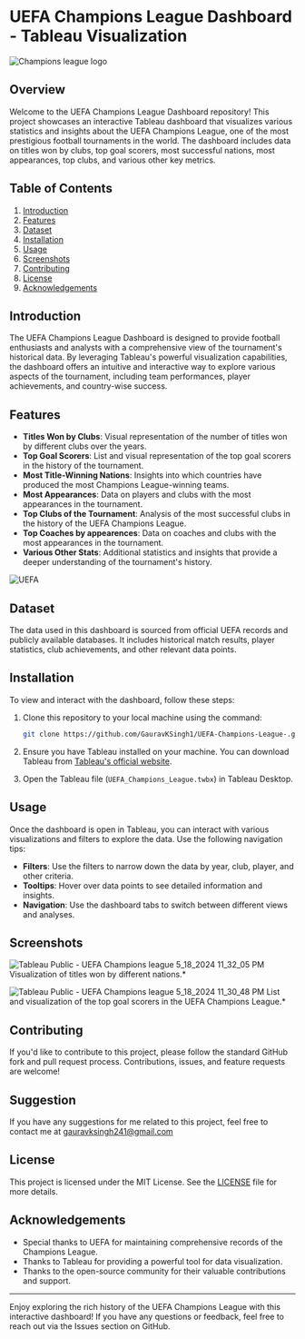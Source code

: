 # UEFA Champions League Dashboard - Tableau Visualization

![Champions league logo](https://github.com/GauravKSingh1/UEFA-Champions-League-/assets/105987725/913ce142-0407-4599-a4a8-e554151594bb)

## Overview

Welcome to the UEFA Champions League Dashboard repository! This project showcases an interactive Tableau dashboard that visualizes various statistics and insights about the UEFA Champions League, one of the most prestigious football tournaments in the world. The dashboard includes data on titles won by clubs, top goal scorers, most successful nations, most appearances, top clubs, and various other key metrics.

## Table of Contents

1. [Introduction](#introduction)
2. [Features](#features)
3. [Dataset](#dataset)
4. [Installation](#installation)
5. [Usage](#usage)
6. [Screenshots](#screenshots)
7. [Contributing](#contributing)
8. [License](#license)
9. [Acknowledgements](#acknowledgements)

## Introduction

The UEFA Champions League Dashboard is designed to provide football enthusiasts and analysts with a comprehensive view of the tournament's historical data. By leveraging Tableau's powerful visualization capabilities, the dashboard offers an intuitive and interactive way to explore various aspects of the tournament, including team performances, player achievements, and country-wise success.

## Features

- **Titles Won by Clubs**: Visual representation of the number of titles won by different clubs over the years.
- **Top Goal Scorers**: List and visual representation of the top goal scorers in the history of the tournament.
- **Most Title-Winning Nations**: Insights into which countries have produced the most Champions League-winning teams.
- **Most Appearances**: Data on players and clubs with the most appearances in the tournament.
- **Top Clubs of the Tournament**: Analysis of the most successful clubs in the history of the UEFA Champions League.
- **Top Coaches by appearences**: Data on coaches and clubs with the most appearances in the tournament.
- **Various Other Stats**: Additional statistics and insights that provide a deeper understanding of the tournament's history.


![UEFA](https://github.com/GauravKSingh1/UEFA-Champions-League-/assets/105987725/a431dded-ad1b-47f5-b2d6-ab845462f00a)



## Dataset

The data used in this dashboard is sourced from official UEFA records and publicly available databases. It includes historical match results, player statistics, club achievements, and other relevant data points.

## Installation

To view and interact with the dashboard, follow these steps:

1. Clone this repository to your local machine using the command:
   ```bash
   git clone https://github.com/GauravKSingh1/UEFA-Champions-League-.git
   ```
2. Ensure you have Tableau installed on your machine. You can download Tableau from [Tableau's official website](https://www.tableau.com/).

3. Open the Tableau file (`UEFA_Champions_League.twbx`) in Tableau Desktop.

## Usage

Once the dashboard is open in Tableau, you can interact with various visualizations and filters to explore the data. Use the following navigation tips:

- **Filters**: Use the filters to narrow down the data by year, club, player, and other criteria.
- **Tooltips**: Hover over data points to see detailed information and insights.
- **Navigation**: Use the dashboard tabs to switch between different views and analyses.

## Screenshots

![Tableau Public - UEFA Champions league 5_18_2024 11_32_05 PM](https://github.com/GauravKSingh1/UEFA-Champions-League-/assets/105987725/42c31dec-930d-431a-a7bb-42296aea57a9)
Visualization of titles won by different nations.*

![Tableau Public - UEFA Champions league 5_18_2024 11_30_48 PM](https://github.com/GauravKSingh1/UEFA-Champions-League-/assets/105987725/84a1a840-22f9-4b7e-acd8-c7fbfdbd3443)
List and visualization of the top goal scorers in the UEFA Champions League.*

## Contributing

If you'd like to contribute to this project, please follow the standard GitHub fork and pull request process. Contributions, issues, and feature requests are welcome!

## Suggestion 
If you have any suggestions for me related to this project, feel free to contact me at gauravksingh241@gmail.com 

## License

This project is licensed under the MIT License. See the [LICENSE](LICENSE) file for more details.

## Acknowledgements

- Special thanks to UEFA for maintaining comprehensive records of the Champions League.
- Thanks to Tableau for providing a powerful tool for data visualization.
- Thanks to the open-source community for their valuable contributions and support.

---

Enjoy exploring the rich history of the UEFA Champions League with this interactive dashboard! If you have any questions or feedback, feel free to reach out via the Issues section on GitHub.
